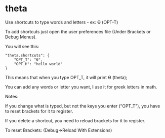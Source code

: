 # theta
Use shortcuts to type words and letters - ex: ϴ (OPT-T)


To add shortcuts just open the user preferences file (Under Brackets or Debug Menus).

You will see this:

    "theta.shortcuts": {
        "OPT_T": "ϴ",
        "OPT_H": "hello world"
    }

This means that when you type OPT_T, it will print ϴ (theta);

You can add any words or letter you want, I use it for greek letters in math.

Notes:

If you change what is typed, but not the keys you enter ("OPT_T"), you have to reset brackets for it to register.

If you delete a shortcut, you need to reload brackets for it to register.

To reset Brackets: (Debug->Reload With Extensions)
